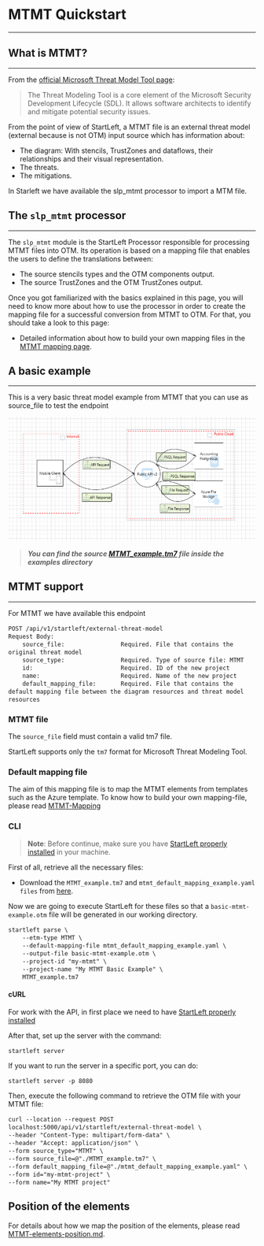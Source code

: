 # MTMT Quickstart

---
## What is MTMT?

---
From the [official Microsoft Threat Model Tool page](https://learn.microsoft.com/en-us/azure/security/develop/threat-modeling-tool):
> The Threat Modeling Tool is a core element of the Microsoft Security Development Lifecycle (SDL). 
> It allows software architects to identify and mitigate potential security issues.

From the point of view of StartLeft, a MTMT file is an external threat model (external because is not OTM) input source
which has information about:

 - The diagram: With stencils, TrustZones and dataflows, their relationships and their visual representation.
 - The threats.
 - The mitigations.

In Starleft we have available the slp_mtmt processor to import a MTM file.

## The `slp_mtmt` processor

---
The `slp_mtmt` module is the StartLeft Processor responsible for processing MTMT files into OTM. Its operation is based
on a mapping file that enables the users to define the translations between:

- The source stencils types and the OTM components output.
- The source TrustZones and the OTM TrustZones output.

Once you got familiarized with the basics explained in this page, you will need to know more about how to use the
processor in order to create the mapping file for a successful conversion from MTMT to OTM. 
For that, you should take a look to this page:

* Detailed information about how to build your own mapping files in the
  [MTMT mapping page](MTMT-Mapping.md).

## A basic example

---
This is a very basic threat model example from MTMT that you can use as source_file to test the endpoint

![](img/MTMT_example.png)

>***You can find the source 
> [MTMT_example.tm7](https://github.com/iriusrisk/startleft/tree/feature/OPT-479/examples/mtmt/MTMT_example.tm7) 
> file inside the examples directory***

## MTMT support

---
For MTMT we have available this endpoint
```
POST /api/v1/startleft/external-threat-model
Request Body:
    source_file:                Required. File that contains the original threat model
    source_type:                Required. Type of source file: MTMT
    id:                         Required. ID of the new project
    name:                       Required. Name of the new project
    default_mapping_file:       Required. File that contains the default mapping file between the diagram resources and threat model resources
```

### MTMT file
The `source_file` field must contain a valid tm7 file.

StartLeft supports only the `tm7` format for Microsoft Threat Modeling Tool. 


### Default mapping file
The aim of this mapping file is to map the MTMT elements from templates such as the Azure template.
To know how to build your own mapping-file, please read [MTMT-Mapping](MTMT-Mapping.md)

### CLI
> **Note**: Before continue, make sure you have
> [StartLeft properly installed](../../../Quickstart-Guide-for-Beginners.md) in your machine.

First of all, retrieve all the necessary files:

* Download the `MTMT_example.tm7` and `mtmt_default_mapping_example.yaml files` from [here](https://github.com/iriusrisk/startleft/blob/main/examples/mtmt).

Now we are going to execute StartLeft for these files so that a `basic-mtmt-example.otm` file will be generated in 
our working directory.

```shell
startleft parse \
	--etm-type MTMT \
	--default-mapping-file mtmt_default_mapping_example.yaml \
	--output-file basic-mtmt-example.otm \
	--project-id "my-mtmt" \
	--project-name "My MTMT Basic Example" \
	MTMT_example.tm7
```
#### cURL
For work with the API, in first place we need to have [StartLeft properly installed](../../../Quickstart-Guide-for-Beginners.md)

After that, set up the server with the command:
```shell
startleft server
```

If you want to run the server in a specific port, you can do:
```shell
startleft server -p 8080
```


Then, execute the following command to retrieve the OTM file with your MTMT file:
```shell
curl --location --request POST localhost:5000/api/v1/startleft/external-threat-model \
--header "Content-Type: multipart/form-data" \
--header "Accept: application/json" \
--form source_type="MTMT" \
--form source_file=@"./MTMT_example.tm7" \
--form default_mapping_file=@"./mtmt_default_mapping_example.yaml" \
--form id="my-mtmt-project" \
--form name="My MTMT project"
```

## Position of the elements
For details about how we map the position of the elements, please read 
[MTMT-elements-position.md](MTMT-elements-position.md). 
